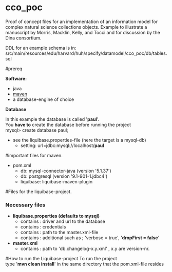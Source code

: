 # cco_poc
Proof of concept files for an implementation of an information model for complex natural science collections objects.
Example to illustrate a manuscript by Morris, Macklin, Kelly, and Tocci and for discussion by the Dina consortium.   

DDL for an example schema is in:
src/main/resources/edu/harvard/huh/specify/datamodel/cco_poc/db/tables.sql

#prereq

**Software:**

  - java
  - [maven](https://maven.apache.org/) 
  - a database-engine of choice 

**Database**


In this example the database is called '**paul**'.<br>
You **have to** create the database before running the project<br>
mysql> create database paul;<br>

  - see the liquibase.properties-file (here the target is a mysql-db)
    - setting: url=jdbc:mysql://localhost/**paul**

#important files for maven.

  - pom.xml
    - db: mysql-connector-java (version  '5.1.37')
    - db: postgresql (version '9.1-901-1.jdbc4')
    - liquibase: liquibase-maven-plugin

#Files for the liquibase-project.

### Necessary files

  - **liquibase.properties (defaults to mysql)** 
    - contains : driver and url to the database
    - contains : credentials
    - contains : path to the master.xml-file
    - contains : additional such as ;  'verbose = true', '**dropFirst = false**'
  - **master.xml**
    - contains : path to 'db.changelog-x.y.xml' , x.y are version-nr.

#How to run the Liquibase-project
To run the project<br>
type '**mvn  clean install**' in the same directory that the pom.xml-file resides

